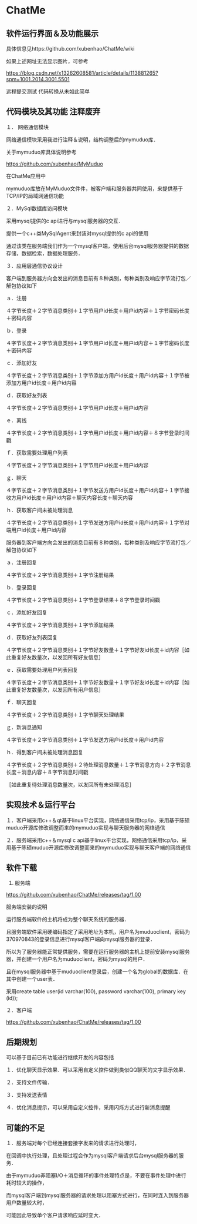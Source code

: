 # ChatMe
## 软件运行界面＆及功能展示
具体信息见https://github.com/xubenhao/ChatMe/wiki

如果上述网址无法显示图片，可参考

https://blog.csdn.net/x13262608581/article/details/113881265?spm=1001.2014.3001.5501

远程提交测试
代码转换从未如此简单
## 代码模块及其功能   注释废弃

１． 网络通信模块

网络通信模块采用我进行注释＆说明，结构调整后的mymuduo库．

关于mymuduo库具体说明参考

https://github.com/xubenhao/MyMuduo

在ChatMe应用中

mymuduo库放在MyMuduo文件件，被客户端和服务器共同使用，来提供基于TCP/IP的局域网通信功能

２．MySql数据库访问模块

采用mysql提供的c api进行与mysql服务器的交互．

提供一个c++类MySqlAgent来封装对mysql提供的c api的使用

通过该类在服务端我们作为一个mysql客户端，使用后台mysql服务器提供的数据存储，数据检索，数据处理服务．

３．应用层通信协议设计

客户端到服务器方向会发出的消息目前有８种类别，每种类别及响应字节流打包／解包协议如下

ａ．注册

４字节长度＋２字节消息类别＋１字节用户id长度＋用户id内容＋１字节密码长度＋密码内容

ｂ．登录

４字节长度＋２字节消息类别＋１字节用户id长度＋用户id内容＋１字节密码长度＋密码内容

ｃ．添加好友

４字节长度＋２字节消息类别＋１字节添加方用户id长度＋用户id内容＋１字节被添加方用户id长度＋用户id内容

ｄ．获取好友列表

４字节长度＋２字节消息类别＋１字节用户id长度＋用户id内容

ｅ．离线

４字节长度＋２字节消息类别＋１字节用户id长度＋用户id内容＋８字节登录时间戳

ｆ．获取需要处理用户列表

４字节长度＋２字节消息类别＋１字节用户id长度＋用户id内容

ｇ．聊天

４字节长度＋２字节消息类别＋１字节发送方用户id长度＋用户id内容＋１字节接收方用户id长度＋用户id内容＋聊天内容长度＋聊天内容

ｈ．获取客户间未被处理消息

４字节长度＋２字节消息类别＋１字节发送方用户id长度＋用户id内容＋１字节对端用户id长度＋用户id内容




服务器到客户端方向会发出的消息目前有８种类别，每种类别及响应字节流打包／解包协议如下

ａ．注册回复

４字节长度＋２字节消息类别＋１字节注册结果

ｂ．登录回复

４字节长度＋２字节消息类别＋１字节登录结果＋８字节登录时间戳

ｃ．添加好友回复

４字节长度＋２字节消息类别＋１字节添加结果

ｄ．获取好友列表回复

４字节长度＋２字节消息类别＋１字节好友数量＋１字节好友id长度＋id内容［如此重复好友数量次，以发回所有好友信息］

ｅ．获取需要处理用户列表回复

４字节长度＋２字节消息类别＋１字节好友数量＋１字节好友id长度＋id内容［如此重复好友数量次，以发回所有用户信息］

ｆ．聊天回复

４字节长度＋２字节消息类别＋１字节聊天处理结果

ｇ．新消息通知

４字节长度＋２字节消息类别＋１字节发送方用户id长度＋用户id内容

ｈ．得到客户间未被处理消息回复

４字节长度＋２字节消息类别＋２待处理消息数量＋１字节消息方向＋２字节消息长度＋消息内容＋８字节消息时间戳

［如此重复待处理消息数量次，以发回所有未处理消息］

## 实现技术＆运行平台

１．客户端采用c++＆qt基于linux平台实现，网络通信采用tcp/ip，采用基于陈硕muduo开源库修改调整而来的mymuduo实现与聊天服务器的网络通信

２．服务端采用c++＆mysql c api基于linux平台实现，网络通信采用tcp/ip，采用基于陈硕muduo开源库修改调整而来的mymuduo实现与聊天客户端的网络通信
  
## 软件下载

1. 服务端

https://github.com/xubenhao/ChatMe/releases/tag/1.00

服务端安装的说明

运行服务端软件的主机将成为整个聊天系统的服务器．

且服务端软件采用硬编码指定了采用地址为本机，用户名为muduoclient，密码为370970843的登录信息进行mysql客户端向mysql服务器的登录．

所以为了服务器能正常提供服务，需要在运行服务器的主机上提前安装mysql服务器，并创建一个用户名为muduoclient，密码为mysql的用户．

且在mysql服务器中基于muduoclient登录后，创建一个名为global的数据库．在其中创建一个user表．

采用create table user(id varchar(100), password varchar(100), primary key (id));

２．客户端

https://github.com/xubenhao/ChatMe/releases/tag/1.00

## 后期规划
 
可以基于目前已有功能进行继续开发的内容包括

１．优化聊天显示效果．可以采用自定义控件做到类似QQ聊天的文字显示效果．

２．支持文件传输．

３．支持发送表情

４．优化消息提示，可以采用自定义控件，采用闪烁方式进行新消息提醒

## 可能的不足

１．服务端对每个已经连接套接字发来的请求进行处理时，

在回调中执行处理，且处理过程会作为mysql客户端请求后台mysql服务器的服务．

由于mymuduo非阻塞I/O＋消息循环的事件处理特点是，不要在事件处理中进行耗时较大的操作，

而mysql客户端到mysql服务器的请求处理以阻塞方式进行，在同时连入到服务器用户数量较大时，

可能因此导致单个客户请求响应延时变大．

